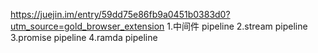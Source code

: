 https://juejin.im/entry/59dd75e86fb9a0451b0383d0?utm_source=gold_browser_extension
1.中间件 pipeline
2.stream pipeline
3.promise pipeline
4.ramda pipeline